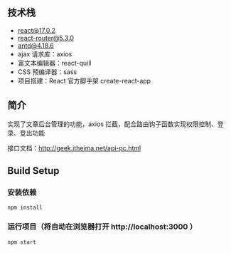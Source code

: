 ## 技术栈

- react@17.0.2
- react-router@5.3.0
- antd@4.18.6
- ajax 请求库：axios
- 富文本编辑器：react-quill
- CSS 预编译器：sass
- 项目搭建：React 官方脚手架 create-react-app

## 简介

实现了文章后台管理的功能，axios 拦截，配合路由钩子函数实现权限控制、登录、登出功能

接口文档：http://geek.itheima.net/api-pc.html

## Build Setup

### 安装依赖

```shell
npm install
```

### 运行项目（将自动在浏览器打开 http://localhost:3000 ）

```shell
npm start
```
